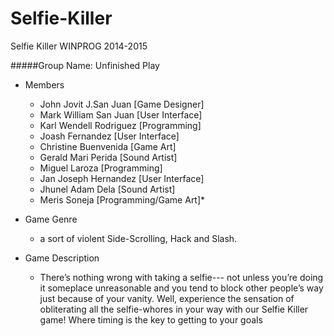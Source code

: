 Selfie-Killer
=============

Selfie Killer WINPROG 2014-2015


#####Group Name: Unfinished Play 
       
* Members
  - John Jovit J.San Juan  [Game Designer]
  - Mark William San Juan  [User Interface]
  - Karl Wendell Rodriguez [Programming]
  - Joash Fernandez        [User Interface]
  - Christine Buenvenida   [Game Art]
  - Gerald Mari Perida     [Sound Artist]
  - Miguel Laroza          [Programming]
  - Jan Joseph Hernandez   [User Interface]
  - Jhunel Adam Dela       [Sound Artist]
  - Meris Soneja           [Programming/Game Art]*
  




* Game Genre
  - a sort of violent Side-Scrolling, Hack and Slash.


* Game Description
  - There’s nothing wrong with taking a selfie--- not unless you’re
doing it someplace unreasonable and you tend to block other
people’s way just because of your vanity. Well, experience
the sensation of obliterating all the selfie-whores in your way
with our Selfie Killer game! Where timing is the key to getting
to your goals

